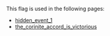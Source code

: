 This flag is used in the following pages:
 - [hidden_event_1](../events/hidden_event_1.md)
 - [the_corinite_accord_is_victorious](../events/the_corinite_accord_is_victorious.md)
